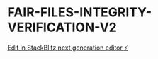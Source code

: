 # FAIR-FILES-INTEGRITY-VERIFICATION-V2

[Edit in StackBlitz next generation editor ⚡️](https://stackblitz.com/~/github.com/Crypt-Sam-02/FAIR-FILES-INTEGRITY-VERIFICATION-V2)
